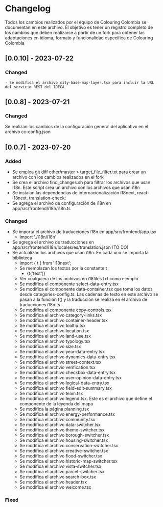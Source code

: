# Changelog

Todos los cambios realizados por el equipo de Colouring Colombia se documentan en este archivo. El objetivo es tener un registro completo de los cambios que deben realizarse a partir de un fork para obtener las adaptaciones en idioma, formato y funcionalidad específica de Colouring Colombia

## [0.0.10] - 2023-07-22

### Changed

    - Se modifica el archivo city-base-map-layer.tsx para incluir la URL del servicio REST del IDECA

## [0.0.8] - 2023-07-21
### Changed
Se realizan los cambios de la configuración general del aplicativo en el archivo cc-config.json


## [0.0.7] - 2023-07-20
### Added
- Se emplea git diff other/master > target_file_filter.txt para crear un archivo con los cambios realizados en el fork
- Se crea el archivo find_changes.sh para filtrar los archivos que usan i18n. Este script crea un archivo con los archivos que usan i18n
- Se instalan las dependencias de internacionalización i18next, react-i18next, translation-check;
- Se agrega el archivo de configuración de i18n en app/src/frontend/i18n/i18n.ts

### Changed
- Se importa el archivo de traducciones i18n en app/src/frontend/app.tsx
    - import './i18n/i18n'
- Se agrega el archivo de traducciones en app/src/frontend/i18n/locales/es/translation.json (TO DO)
- Se actualizan los archivos que usan i18n. En cada uno se importa la biblioteca 
    - import { t } from 'i18next';
    - Se reemplazan los textos por la constante t
        - {t('text')}
    - Ver cualquiera de los archivos en i18files.txt como ejemplo
    - Se modifica el componente select-data-entry.tsx
    - Se modifica el componente data-container.tsx que toma los datos desde categories-config.ts. Las cadenas de texto en este archivo se pasan a la función t() y la traducción se realiza en el archivo de traducciones i18n.ts
    - Se modifica el componente copy-controls.tsx
    - Se modifica el archivo category-links.tsx
    - Se modifica el archivo container-header.tsx
    - Se modifica el archivo tooltip.tsx
    - Se modifica el archivo location.tsx
    - Se modifica el archivo land-use.tsx
    - Se modifica el archivo typology.tsx
    - Se modifica el archivo size.tsx
    - Se modifica el archivo year-data-entry.tsx
    - Se modifica el archivo dynamics-data-entry.tsx
    - Se modifica el archivo street-context.tsx
    - Se modifica el archvio verification.tsx
    - Se modifica el archivo checkbox-data-entry.tsx
    - Se modifica el archivo user-opinion-data-entry.tsx
    - Se modifica el archivo logical-data-entry.tsx
    - Se modifica el archivo field-edit-summary.tsx
    - Se modifica el archivo team.tsx
    - Se modifica el archivo legend.tsx. Este es el archivo que define el componente de la leyenda del mapa
    - Se modifica la página planning.tsx
    - Se modifica el archivo energy-performance.tsx
    - Se modifica el archivo community.tsx
    - Se modifica el archivo data-switcher.tsx
    - Se modifica el archivo theme-switcher.tsx
    - Se modifica el archivo borough-switcher.tsx
    - Se modifica el archivo housing-switcher.tsx
    - Se modifica el archivo conservation-switcher.tsx
    - Se modifica el archivo creative-switcher.tsx
    - Se modifica el archivo flood-switcher.tsx
    - Se modifica el archivo historic-map-switcher.tsx
    - Se modifica el archivo vista-switcher.tsx
    - Se modifica el archivo parcel-switcher.tsx
    - Se modifica el archivo search-box.tsx
    - Se modifica el archivo header.tsx
    - Se modifica el archivo welcome.tsx



### Fixed


